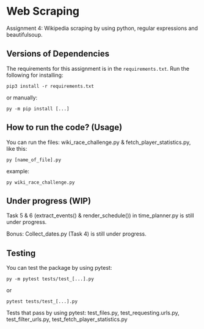 # Web Scraping

Assignment 4: Wikipedia scraping by using python, regular expressions and beautifulsoup.

## Versions of Dependencies
The requirements for this assignment is in the `requirements.txt`. Run the following for installing:
```
pip3 install -r requirements.txt
```
or manually:
```
py -m pip install [...]
```

## How to run the code? (Usage)
You can run the files: wiki_race_challenge.py & fetch_player_statistics.py, like this:

```
py [name_of_file].py
```
example:
```
py wiki_race_challenge.py
```

## Under progress (WIP)
Task 5 & 6 (extract_events() & render_schedule()) in time_planner.py is still under progress.

Bonus: Collect_dates.py (Task 4) is still under progress.

## Testing
You can test the package by using pytest:
```
py -m pytest tests/test_[...].py
```
or
```
pytest tests/test_[...].py
```

Tests that pass by using pytest:
test_files.py,
test_requesting.urls.py,
test_filter_urls.py,
test_fetch_player_statistics.py

